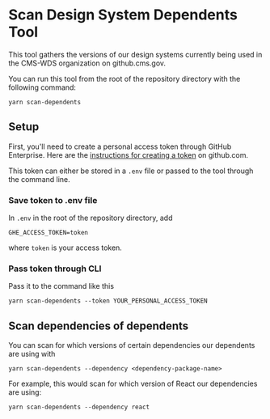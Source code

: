 # Scan Design System Dependents Tool

This tool gathers the versions of our design systems currently being used in the CMS-WDS organization on github.cms.gov.

You can run this tool from the root of the repository directory with the following command:

```
yarn scan-dependents
```

## Setup

First, you'll need to create a personal access token through GitHub Enterprise. Here are the [instructions for creating a token](https://docs.github.com/en/authentication/keeping-your-account-and-data-secure/creating-a-personal-access-token) on github.com.

This token can either be stored in a `.env` file or passed to the tool through the command line.

### Save token to .env file

In `.env` in the root of the repository directory, add

```
GHE_ACCESS_TOKEN=token
```

where `token` is your access token.

### Pass token through CLI

Pass it to the command like this

```
yarn scan-dependents --token YOUR_PERSONAL_ACCESS_TOKEN
```

## Scan dependencies of dependents

You can scan for which versions of certain dependencies our dependents are using with

```
yarn scan-dependents --dependency <dependency-package-name>
```

For example, this would scan for which version of React our dependencies are using:

```
yarn scan-dependents --dependency react
```
